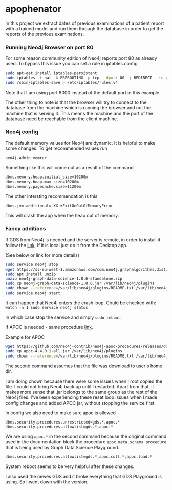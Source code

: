 # apophenator

In this project we extract dates of previous examinations of a patient report with a trained model and run them through
the database in order to get the reports of the previous examinations.

### Running Neo4j Browser on port 80
For some reason community edition of Neo4j reports port 80 as already used.
To bypass this issue you can set a rule in iptables.config
```bash
sudo apt-get install iptables-persistent
sudo iptables -t nat -A PREROUTING -p tcp --dport 80 -j REDIRECT --to-port 8000
sudo /sbin/iptables-save > /etc/iptables/rules.v4
```
Note that I am using port 8000 instead of the default port in this example.

The other thing to note is that the browser will try to connect to the database 
from the machine which is running the browser and not the machine that is serving it.
This means the machine and the port of the database need be reachable from the client machine.



### Neo4j config
The default memory values for Neo4j are dynamic. It is helpful to make some changes.
To get recommended values run 
```bash
neo4j-admin memrec
```

Something like this will come out as a result of the command 
```bash
dbms.memory.heap.initial_size=10200m
dbms.memory.heap.max_size=10200m
dbms.memory.pagecache.size=11200m
```
The other intersting recommendation is this 
```bash
dbms.jvm.additional=-XX:+ExitOnOutOfMemoryError
```

This will crash the app when the heap out of memory.

### Fancy additions

If GDS from Neo4j is needed and the server is remote, in order to install it 
follow the [link](https://neo4j.com/docs/graph-data-science/current/installation/neo4j-server/). If it is local 
just do it from the Desktop app.

(See below or link for more details)
```bash
sudo service neo4j stop
wget https://s3-eu-west-1.amazonaws.com/com.neo4j.graphalgorithms.dist/graph-data-science/neo4j-graph-data-science-1.8.6-standalone.zip
sudo apt install unzip
unzip neo4j-graph-data-science-1.8.6-standalone.zip 
sudo cp neo4j-graph-data-science-1.8.6.jar /var/lib/neo4j/plugins
sudo chown --reference=/var/lib/neo4j/plugins/README.txt /var/lib/neo4j/plugins/neo4j-graph-data-science-1.8.6.jar
sudo service neo4j start
```

It can happen that Neo4j enters the crash loop. Could be checked with:
`watch -n 1 sudo service neo4j status`

In which case stop the service and simply `sudo reboot`.

If APOC is needed - same procedure [link](https://neo4j.com/labs/apoc/4.3/installation/#neo4j-server).

Example for APOC
```bash
wget https://github.com/neo4j-contrib/neo4j-apoc-procedures/releases/download/4.4.0.1/apoc-4.4.0.1-all.jar
sudo cp apoc-4.4.0.1-all.jar /var/lib/neo4j/plugins
sudo chown --reference=/var/lib/neo4j/plugins/README.txt /var/lib/neo4j/plugins/apoc-4.4.0.1-all.jar
```
The second command assumes that the file was download to user's home dir.

I am doing chown because there were some issues when I root copied the file.
I could not bring Neo4j back up until I restarted. Apart from that,
it makes more sense that .jar belongs to the same group as the rest of the Neo4j files.
I've been experiencing these reset loop issues when I made config changes and added APOC jar,
without stopping the service first.

In config we also need to make sure apoc is allowed
```bash
dbms.security.procedures.unrestricted=gds.*,apoc.*
dbms.security.procedures.allowlist=gds.*,apoc.*
```

We are using `apoc.*` in the second command because the original 
command used in the documentation block the procedure `apoc.meta.schema procedure` that is being used by 
Graph Data Science Playground.

```bash
dbms.security.procedures.allowlist=gds.*,apoc.coll.*,apoc.load.*
```

System reboot seems to be very helpful after these changes.

I also used the newes GDS and it broke everything that GDS Playground is using.
So I went down with the version.
